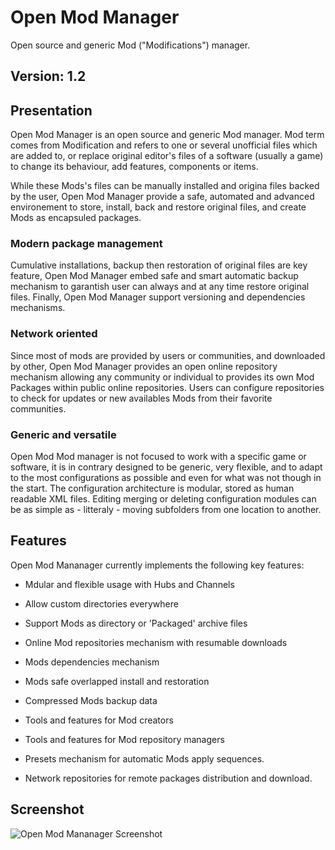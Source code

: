 # Open Mod Manager

Open source and generic Mod ("Modifications") manager.

## Version: 1.2

## Presentation

Open Mod Manager is an open source and generic Mod manager. Mod term comes from
Modification and refers to one or several unofficial files which are added to, or
replace original editor's files of a software (usually a game) to change its behaviour,
add features, components or items.

While these Mods's files can be manually installed and origina files backed by the user,
Open Mod Manager provide a safe, automated and advanced environement to store, install,
back and restore original files, and create Mods as encapsuled packages.

### Modern package management

Cumulative installations, backup then restoration of original files are key feature,
Open Mod Manager embed safe and smart automatic backup mechanism to garantish user can
always and at any time restore original files. Finally, Open Mod Manager support
versioning and dependencies mechanisms.

### Network oriented

Since most of mods are provided by users or communities, and downloaded by other, Open
Mod Manager provides an open online repository mechanism allowing any community or
individual to provides its own Mod Packages within public online repositories. Users
can configure repositories to check for updates or new availables Mods from their
favorite communities.

### Generic and versatile

Open Mod Mod manager is not focused to work with a specific game or software, it is in
contrary designed to be generic, very flexible, and to adapt to the most configurations
as possible and even for what was not though in the start. The configuration
architecture is modular, stored as human readable XML files. Editing merging or
deleting configuration modules can be as simple as - litteraly - moving subfolders
from one location to another.

## Features

Open Mod Mananager currently implements the following key features:

- Mdular and flexible usage with Hubs and Channels
- Allow custom directories everywhere
- Support Mods as directory or 'Packaged' archive files
- Online Mod repositories mechanism with resumable downloads
- Mods dependencies mechanism
- Mods safe overlapped install and restoration
- Compressed Mods backup data
- Tools and features for Mod creators
- Tools and features for Mod repository managers

- Presets mechanism for automatic Mods apply sequences.
- Network repositories for remote packages distribution and download.

## Screenshot

![Open Mod Mananager Screenshot](screenshot.png)
